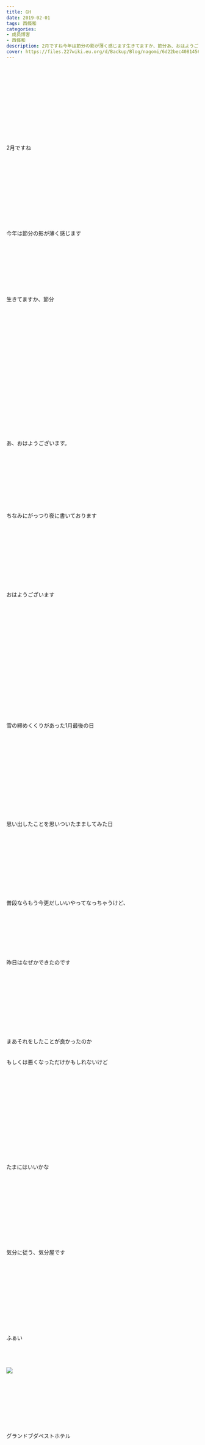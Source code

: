 ```yaml
---
title: GH
date: 2019-02-01
tags: 西條和
categories: 
- 成员博客
- 西條和
description: 2月ですね今年は節分の影が薄く感じます生きてますか、節分あ、おはようございます。...
cover: https://files.227wiki.eu.org/d/Backup/Blog/nagomi/6d22bec4081456e8a3c6b204c9cd0.jpg 
---
```

<div class="blog_detail__main">
<br/>
<br/>
<br/>
<br/>
<br/>
<br/>
<br/>
<br/>
<br/>
<br/>
<br/>
<br/>
2月ですね<br/>
<br/>
<br/>
<br/>
<br/>
<br/>
<br/>
<br/>
<br/>
<br/>
<br/>
<br/>
<br/>
今年は節分の影が薄く感じます<br/>
<br/>
<br/>
<br/>
<br/>
<br/>
<br/>
<br/>
<br/>
<br/>
生きてますか、節分<br/>
<br/>
<br/>
<br/>
<br/>
<br/>
<br/>
<br/>
<br/>
<br/>
<br/>
<br/>
<br/>
<br/>
<br/>
<br/>
<br/>
<br/>
<br/>
<br/>
<br/>
<br/>
あ、おはようございます。<br/>
<br/>
<br/>
<br/>
<br/>
<br/>
<br/>
<br/>
<br/>
<br/>
<br/>
ちなみにがっつり夜に書いております<br/>
<br/>
<br/>
<br/>
<br/>
<br/>
<br/>
<br/>
<br/>
<br/>
<br/>
<br/>
おはようございます<br/>
<br/>
<br/>
<br/>
<br/>
<br/>
<br/>
<br/>
<br/>
<br/>
<br/>
<br/>
<br/>
<br/>
<br/>
<br/>
<br/>
<br/>
<br/>
<br/>
雪の締めくくりがあった1月最後の日<br/>
<br/>
<br/>
<br/>
<br/>
<br/>
<br/>
<br/>
<br/>
<br/>
<br/>
<br/>
<br/>
<br/>
<br/>
思い出したことを思いついたまましてみた日<br/>
<br/>
<br/>
<br/>
<br/>
<br/>
<br/>
<br/>
<br/>
<br/>
<br/>
<br/>
普段ならもう今更だしいいやってなっちゃうけど、<br/>
<br/>
<br/>
<br/>
<br/>
<br/>
<br/>
<br/>
<br/>
昨日はなぜかできたのです<br/>
<br/>
<br/>
<br/>
<br/>
<br/>
<br/>
<br/>
<br/>
<br/>
<br/>
<br/>
まあそれをしたことが良かったのか<br/>
<br/>
<br/>
もしくは悪くなっただけかもしれないけど<br/>
<br/>
<br/>
<br/>
<br/>
<br/>
<br/>
<br/>
<br/>
<br/>
<br/>
<br/>
<br/>
<br/>
<br/>
<br/>
たまにはいいかな<br/>
<br/>
<br/>
<br/>
<br/>
<br/>
<br/>
<br/>
<br/>
<br/>
<br/>
<br/>
<br/>
気分に従う、気分屋です<br/>
<br/>
<br/>
<br/>
<br/>
<br/>
<br/>
<br/>
<br/>
<br/>
<br/>
<br/>
<br/>
ふぁい<br/>
<br/>
<br/>
<br/>
<br/>
<img src="https://files.227wiki.eu.org/d/Backup/Blog/nagomi/6d22bec4081456e8a3c6b204c9cd0.jpg"><br/>
<br/>
<br/>
<br/>
<br/>
<br/>
<br/>
<br/>
<br/>
<br/>
グランドブダペストホテル<br/>
<br/>
<br/>
<br/>
<br/>
<br/>
<br/>
<br/>
<br/>
<br/>
<br/>
<br/>
<br/>
一瞬一瞬を切り取ってもっておきたい<br/>
<br/>
<br/>
<br/>
<br/>
<br/>
<br/>
<br/>
<br/>
<br/>
<br/>
DVDを買いたいと思った映画は久しぶり<br/>
<br/>
<br/>
<br/>
<br/>
<br/>
<br/>
<br/>
<br/>
<br/>
<br/>
<br/>
<br/>
<img src="https://files.227wiki.eu.org/d/Backup/Blog/nagomi/6d22bec4081456e8a3c6b204c9cd0-01.jpg"><br/>
<br/>
<br/>
<br/>
<br/>
<br/>
<br/>
<br/>
<br/>
<br/>
<img src="https://files.227wiki.eu.org/d/Backup/Blog/nagomi/6d22bec4081456e8a3c6b204c9cd0-02.jpg"><br/>
<br/>
<br/>
<br/>
<br/>
<br/>
<br/>
<br/>
<br/>
<br/>
<br/>
<br/>
<br/>
<br/>
<br/>
<br/>
<br/>
<br/>
ハイミルクのチョコがたべたい<br/>
<br/>
<br/>
<br/>
<br/>
<br/>
<br/>
<br/>
<br/>
<br/>
<br/>
<br/>
<br/>
<br/>
<br/>
<br/>
おしまい。
<!--twitter-->

<!--//twitter-->
</img></img></img></div>